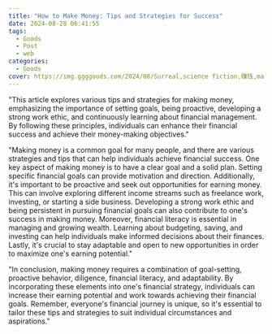 ```yaml
---
title: "How to Make Money: Tips and Strategies for Success"
date: 2024-08-28 06:41:55
tags:
  - Goods
  - Post
  - web
categories:
  - Goods
cover: https://img.ggggoods.com/2024/08/Surreal,science fiction,赚钱,make money,technology,tech,diagrams,renderings,colors_20240830_00001_.png
---
```


"This article explores various tips and strategies for making money, emphasizing the importance of setting goals, being proactive, developing a strong work ethic, and continuously learning about financial management. By following these principles, individuals can enhance their financial success and achieve their money-making objectives."

"Making money is a common goal for many people, and there are various strategies and tips that can help individuals achieve financial success. One key aspect of making money is to have a clear goal and a solid plan. Setting specific financial goals can provide motivation and direction. Additionally, it's important to be proactive and seek out opportunities for earning money. This can involve exploring different income streams such as freelance work, investing, or starting a side business. Developing a strong work ethic and being persistent in pursuing financial goals can also contribute to one's success in making money. Moreover, financial literacy is essential in managing and growing wealth. Learning about budgeting, saving, and investing can help individuals make informed decisions about their finances. Lastly, it's crucial to stay adaptable and open to new opportunities in order to maximize one's earning potential."

"In conclusion, making money requires a combination of goal-setting, proactive behavior, diligence, financial literacy, and adaptability. By incorporating these elements into one's financial strategy, individuals can increase their earning potential and work towards achieving their financial goals. Remember, everyone's financial journey is unique, so it's essential to tailor these tips and strategies to suit individual circumstances and aspirations."
